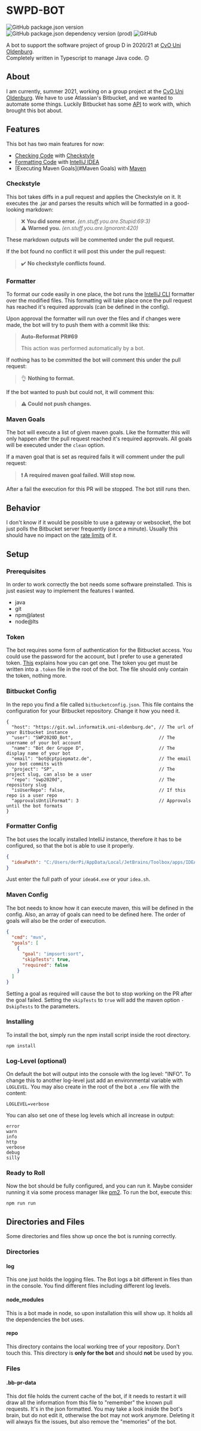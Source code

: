 # SWPD-BOT
![GitHub package.json version](https://img.shields.io/github/package-json/v/derPiepmatz/SWPD-Bot?style=for-the-badge)
![GitHub package.json dependency version (prod)](https://img.shields.io/github/package-json/dependency-version/derPiepmatz/SWPD-Bot/typescript?style=for-the-badge)
![GitHub](https://img.shields.io/github/license/derPiepmatz/SWPD-Bot?style=for-the-badge)

A bot to support the software project of group D in 2020/21 at 
[CvO Uni Oldenburg](https://uol.de/).  
Completely written in Typescript to manage Java code. 🙃

## About
I am currently, summer 2021, working on a group project at the 
[CvO Uni Oldenburg](https://uol.de/). We have to use Atlassian's Bitbucket, and 
we wanted to automate some things.
Luckily Bitbucket has some [API](https://developer.atlassian.com/static/rest/bitbucket-server/latest/bitbucket-rest.html) 
to work with, which brought this bot about.

## Features
This bot has two main features for now:

- [Checking Code](#Checkstyle) with [Checkstyle](https://checkstyle.sourceforge.io/)
- [Formatting Code](#Formatter) with [IntelliJ IDEA](https://www.jetbrains.com/idea/)
- [Executing Maven Goals](#Maven Goals) with [Maven](http://maven.apache.org)

### Checkstyle
This bot takes diffs in a pull request and applies the Checkstyle on it.
It executes the .jar and parses the results which will be 
formatted in a good-looking markdown:
> ❌ **You did some error.** *(en.stuff.you.are.Stupid:69:3)*  
> ⚠️ **Warned you.** *(en.stuff.you.are.Ignorant:420)*

These markdown outputs will be commented under the pull request.

If the bot found no conflict it will post this under the pull request:
> ✔️ **No checkstyle conflicts found.**

### Formatter
To format our code easily in one place, the bot runs the 
[IntelliJ CLI](https://www.jetbrains.com/help/idea/command-line-formatter.html) 
formatter over the modified files. This formatting will take place once the pull
request has reached it's required approvals (can be defined in the config).

Upon approval the formatter will run over the files and if changes were made,
the bot will try to push them with a commit like this:
> **Auto-Reformat PR#69** 
> 
> This action was performed automatically by a bot.

If nothing has to be committed the bot will comment this under the pull request:
> 👌 **Nothing to format.**

If the bot wanted to push but could not, it will comment this:
> **⚠️ Could not push changes.**

### Maven Goals
The bot will execute a list of given maven goals. Like the formatter this will
only happen after the pull request reached it's required approvals. All goals
will be executed under the `clean` option.

If a maven goal that is set as required fails it will comment under the pull
request:
> **❗ A required maven goal failed. Will stop now.**

After a fail the execution for this PR will be stopped. The bot still runs then.

## Behavior
I don't know if it would be possible to use a gateway or websocket, 
the bot just polls the Bitbucket server frequently (once a minute). Usually this 
should have no impact on the 
[rate limits](https://support.atlassian.com/bitbucket-cloud/docs/api-request-limits/) 
of it.

## Setup
### Prerequisites
In order to work correctly the bot needs some software preinstalled. This is
just easiest way to implement the features I wanted.
- java
- git
- npm@latest
- node@lts

### Token
The bot requires some form of authentication for the Bitbucket access. You could 
use the password for the account, but I prefer to use a generated token. 
[This](https://confluence.atlassian.com/bitbucketserver/personal-access-tokens-939515499.html)
explains how you can get one. The token you get must be written into a `.token`
file in the root of the bot. The file should only contain the token, nothing 
more.

### Bitbucket Config
In the repo you find a file called `bitbucketconfig.json`. This file contains
the configuration for your Bitbucket repository. Change it how you need it.
```json5
{
  "host": "https://git.swl.informatik.uni-oldenburg.de", // The url of your Bitbucket instance
  "user": "SWP2020D_Bot",                                // The username of your bot account
  "name": "Bot der Gruppe D",                            // The display name of your bot
  "email": "bot@cptpiepmatz.de",                         // The email your bot commits with
  "project": "SP",                                       // The project slug, can also be a user
  "repo": "swp2020d",                                    // The repository slug
  "isUserRepo": false,                                   // If this repo is a user repo
  "approvalsUntilFormat": 3                              // Approvals until the bot formats
}
```

### Formatter Config
The bot uses the locally installed IntelliJ instance, therefore it has to be 
configured, so that the bot is able to use it properly. 
```json
{
  "ideaPath": "C:/Users/derPi/AppData/Local/JetBrains/Toolbox/apps/IDEA-U/ch-0/203.7717.56/bin/idea64.exe"
}
```
Just enter the full path of your `idea64.exe` or your `idea.sh`.

### Maven Config
The bot needs to know how it can execute maven, this will be defined in the 
config. Also, an array of goals can need to be defined here. The order of goals
will also be the order of execution.
```json
{
  "cmd": "mvn",
  "goals": [
    {
      "goal": "impsort:sort",
      "skipTests": true,
      "required": false
    }
  ]
}
```

Setting a goal as required will cause the bot to stop working on the PR after 
the goal failed. Setting the `skipTests` to `true` will add the maven option
`-DskipTests` to the parameters.

### Installing
To install the bot, simply run the npm install script inside the root directory.
```shell
npm install
```

### Log-Level (optional)
On default the bot will output into the console with the log level: "INFO".
To change this to another log-level just add an environmental variable with 
`LOGLEVEL`. You may also create in the root of the bot a `.env` file with the 
content: 
```dotenv
LOGLEVEL=verbose
```
You can also set one of these log levels which all increase in output:
```
error
warn
info
http
verbose
debug
silly
```

### Ready to Roll
Now the bot should be fully configured, and you can run it. Maybe consider 
running it via some process manager like [pm2](https://pm2.keymetrics.io/).
To run the bot, execute this:
```shell
npm run run
```

## Directories and Files
Some directories and files show up once the bot is running correctly.

### Directories

#### log
This one just holds the logging files. The Bot logs a bit different in files 
than in the console. You find different files including different log levels.

#### node_modules
This is a bot made in node, so upon installation this will show up. It holds all
the dependencies the bot uses.

#### repo
This directory contains the local working tree of your repository. Don't touch 
this. This directory is **only for the bot** and should **not** be used by you.

### Files

#### .bb-pr-data
This dot file holds the current cache of the bot, if it needs to restart it will 
draw all the information from this file to "remember" the known pull requests.
It's in the json formatted. You may take a look inside the bot's brain, but do 
not edit it, otherwise the bot may not work anymore. Deleting it will always fix 
the issues, but also remove the "memories" of the bot.
